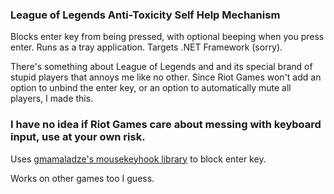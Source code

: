 ### League of Legends Anti-Toxicity Self Help Mechanism
Blocks enter key from being pressed, with optional beeping when you press enter. Runs as a tray application. Targets .NET Framework (sorry).

There's something about League of Legends and and its special brand of stupid players that annoys me like no other. Since Riot Games won't add an option to unbind the enter key, or an option to automatically mute all players, I made this.

### I have no idea if Riot Games care about messing with keyboard input, use at your own risk.

Uses [gmamaladze's mousekeyhook library](https://github.com/gmamaladze/globalmousekeyhookhttps://github.com/gmamaladze/globalmousekeyhook) to block enter key.

Works on other games too I guess.
